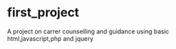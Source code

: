 # first_project
A project on carrer counselling and guidance using basic html,javascript,php and jquery
